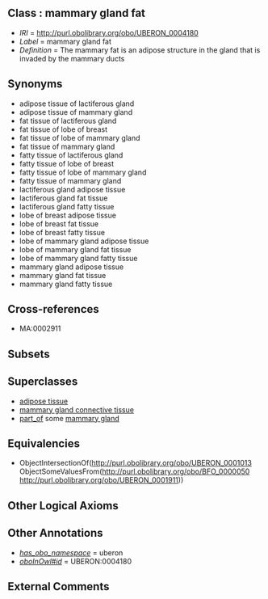 
## Class : mammary gland fat

 * *IRI* = http://purl.obolibrary.org/obo/UBERON_0004180
 * *Label* = mammary gland fat
 * *Definition* = The mammary fat is an adipose structure in the gland that is invaded by the mammary ducts

## Synonyms

 * adipose tissue of lactiferous gland
 * adipose tissue of mammary gland
 * fat tissue of lactiferous gland
 * fat tissue of lobe of breast
 * fat tissue of lobe of mammary gland
 * fat tissue of mammary gland
 * fatty tissue of lactiferous gland
 * fatty tissue of lobe of breast
 * fatty tissue of lobe of mammary gland
 * fatty tissue of mammary gland
 * lactiferous gland adipose tissue
 * lactiferous gland fat tissue
 * lactiferous gland fatty tissue
 * lobe of breast adipose tissue
 * lobe of breast fat tissue
 * lobe of breast fatty tissue
 * lobe of mammary gland adipose tissue
 * lobe of mammary gland fat tissue
 * lobe of mammary gland fatty tissue
 * mammary gland adipose tissue
 * mammary gland fat tissue
 * mammary gland fatty tissue

## Cross-references

 * MA:0002911

## Subsets


## Superclasses

 * [adipose tissue](../../UBERON/13/UBERON_0001013.md)
 * [mammary gland connective tissue](../../UBERON/84/UBERON_0003584.md)
 * [part_of](../../BFO/50/BFO_0000050.md) some [mammary gland](../../UBERON/11/UBERON_0001911.md)

## Equivalencies

 * ObjectIntersectionOf(<http://purl.obolibrary.org/obo/UBERON_0001013> ObjectSomeValuesFrom(<http://purl.obolibrary.org/obo/BFO_0000050> <http://purl.obolibrary.org/obo/UBERON_0001911>))

## Other Logical Axioms


## Other Annotations

 * *[has_obo_namespace](../../ce/oboInOwl#hasOBONamespace.md)* = uberon
 * *[oboInOwl#id](../../id/oboInOwl#id.md)* = UBERON:0004180

## External Comments

